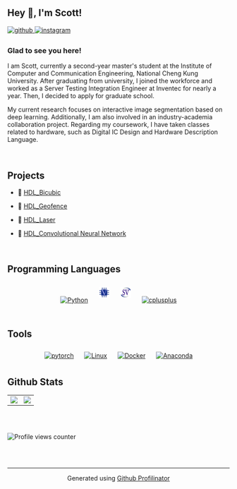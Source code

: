 ## Hey 👋, I'm Scott!  
  

<a href="https://github.com/che1007" target="_blank">
<img src=https://img.shields.io/badge/github-%2324292e.svg?&style=for-the-badge&logo=github&logoColor=white alt=github style="margin-bottom: 5px;" />
</a>
<a href="https://instagram.com/scott_che" target="_blank">
<img src=https://img.shields.io/badge/instagram-%23000000.svg?&style=for-the-badge&logo=instagram&logoColor=white alt=instagram style="margin-bottom: 5px;" />
</a>  
  



### Glad to see you here!  
I am Scott, currently a second-year master's student at the Institute of Computer and Communication Engineering, National Cheng Kung University. After graduating from university, I joined the workforce and worked as a Server Testing Integration Engineer at Inventec for nearly a year. Then, I decided to apply for graduate school.

My current research focuses on interactive image segmentation based on deep learning. Additionally, I am also involved in an industry-academia collaboration project. Regarding my coursework, I have taken classes related to hardware, such as Digital IC Design and Hardware Description Language.  
  

<br/>  


## Projects

- 🌱 [HDL_Bicubic](https://github.com/che1007/HDL_Bicubic-Resize-Engine)  
  

- 🌱 [HDL_Geofence](https://github.com/che1007/HDL_Geofence)  
  

- 🌱 [HDL_Laser](https://github.com/che1007/HDL_Geofence) 
  

- 🌱 [HDL_Convolutional Neural Network](https://github.com/che1007/HDL_Convolutional-Neural-Network)





</td></tr></table>  

<br/>  


## Programming Languages  
<div align="center">  
<a href="https://www.python.org/" target="_blank"><img style="margin: 10px" src="https://profilinator.rishav.dev/skills-assets/python-original.svg" alt="Python" height="25" /></a>
<a href="https://www.chipverify.com/tutorials/verilog/" target="_blank"><img style="margin: 10px" src="https://raw.githubusercontent.com/che1007/che1007/main/icon/verilog-svgrepo-com.svg" alt="Verilog" height="25" /></a>
<a href="https://www.chipverify.com/tutorials/systemverilog/" target="_blank"><img style="margin: 10px" src="https://raw.githubusercontent.com/che1007/che1007/main/icon/light-systemverilog-svgrepo-com.svg" alt="SystemVerilog" height="25" /></a>
<a href="https://www.cplusplus.com/" target="_blank"><img style="margin: 10px" src="https://profilinator.rishav.dev/skills-assets/cplusplus-original.svg" alt="cplusplus" height="25" /></a>
</div>  

<br/>  

## Tools
<div align="center">
<a href="https://pytorch.org/" target="_blank"><img style="margin: 10px" src="https://profilinator.rishav.dev/skills-assets/pytorch-icon.svg" alt="pytorch" height="25" /></a>
<a href="https://www.linux.org/" target="_blank"><img style="margin: 10px" src="https://profilinator.rishav.dev/skills-assets/linux-original.svg" alt="Linux" height="25" /></a>
<a href="https://www.docker.com/" target="_blank"><img style="margin: 10px" src="https://profilinator.rishav.dev/skills-assets/docker-original-wordmark.svg" alt="Docker" height="25" /></a>
<a href="https://www.anaconda.com/" target="_blank"><img style="margin: 10px" src="https://cdn.jsdelivr.net/gh/devicons/devicon@latest/icons/anaconda/anaconda-original.svg" alt="Anaconda" height="25" /></a>
</div>

## Github Stats  
<table><tr><td valign="top" width="50%">

<img src="https://github-readme-stats.vercel.app/api?username=che1007&show_icons=true&count_private=true&hide_border=true" align="left" style="width: 100%" />

</td><td valign="top" width="50%">

<img src="https://github-readme-stats.vercel.app/api/top-langs/?username=che1007&hide_border=true&layout=compact" align="left" style="width: 100%" />

</td></tr></table>  

<br/>  

  

<br/>  

![Profile views counter](https://komarev.com/ghpvc/?username=che1007&&style=flat-square)  
  

<br/>  


<br />

----
<div align="center">Generated using <a href="https://profilinator.rishav.dev/" target="_blank">Github Profilinator</a></div>
